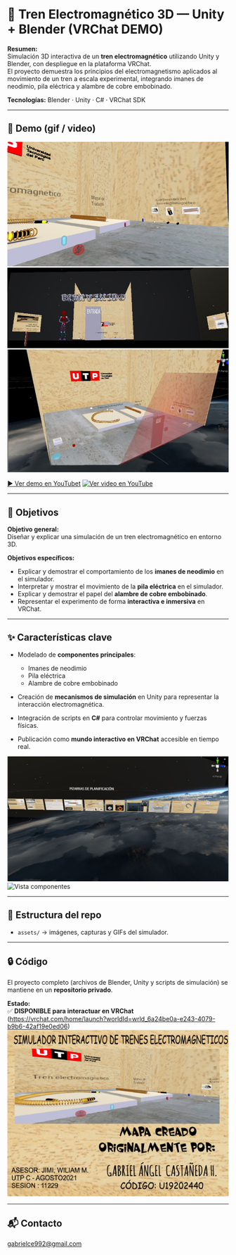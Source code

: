 # 🚄 Tren Electromagnético 3D — Unity + Blender (VRChat DEMO)

**Resumen:**  
Simulación 3D interactiva de un **tren electromagnético** utilizando Unity y Blender, con despliegue en la plataforma VRChat.  
El proyecto demuestra los principios del electromagnetismo aplicados al movimiento de un tren a escala experimental, integrando imanes de neodimio, pila eléctrica y alambre de cobre embobinado.

**Tecnologías:** Blender · Unity · C# · VRChat SDK

---

## 🎥 Demo (gif / video)
![Vista general](assets/Imagesn3.png)
![Vista general](assets/Capturas.JPG)
![Vista general](assets/Captura22.JPG)

[▶ Ver demo en YouTubet](https://youtu.be/FodYhkQ68rg)
[![Ver video en YouTube](https://img.youtube.com/vi/FodYhkQ68rg/0.jpg)](https://youtu.be/FodYhkQ68rg)

---

## 🎯 Objetivos

**Objetivo general:**  
Diseñar y explicar una simulación de un tren electromagnético en entorno 3D.

**Objetivos específicos:**  
* Explicar y demostrar el comportamiento de los **imanes de neodimio** en el simulador.  
* Interpretar y mostrar el movimiento de la **pila eléctrica** en el simulador.  
* Explicar y demostrar el papel del **alambre de cobre embobinado**.  
* Representar el experimento de forma **interactiva e inmersiva** en VRChat.  

---

## ✨ Características clave

* Modelado de **componentes principales**:  
  - Imanes de neodimio  
  - Pila eléctrica  
  - Alambre de cobre embobinado  

* Creación de **mecanismos de simulación** en Unity para representar la interacción electromagnética.  
* Integración de scripts en **C#** para controlar movimiento y fuerzas físicas.  
* Publicación como **mundo interactivo en VRChat** accesible en tiempo real.  

![Vista componentes](assets/Capturwsa.JPG)
![Vista componentes](assets/Imagesn2.png)

---

## 📂 Estructura del repo

* `assets/` → imágenes, capturas y GIFs del simulador.  

---

## 🔒 Código

El proyecto completo (archivos de Blender, Unity y scripts de simulación) se mantiene en un **repositorio privado**.  

**Estado:**  
✅ **DISPONIBLE para interactuar en VRChat**    (https://vrchat.com/home/launch?worldId=wrld_6a24be0a-e243-4079-b9b6-42af19e0ed06)  
![Vista general](assets/World-Simulador-de-Tren-Electrom.file_c55e6443-8a68-48e3-956a-acb9b7e22f4f.1.png)

---

## 📬 Contacto 
gabrielce992@gmail.com

